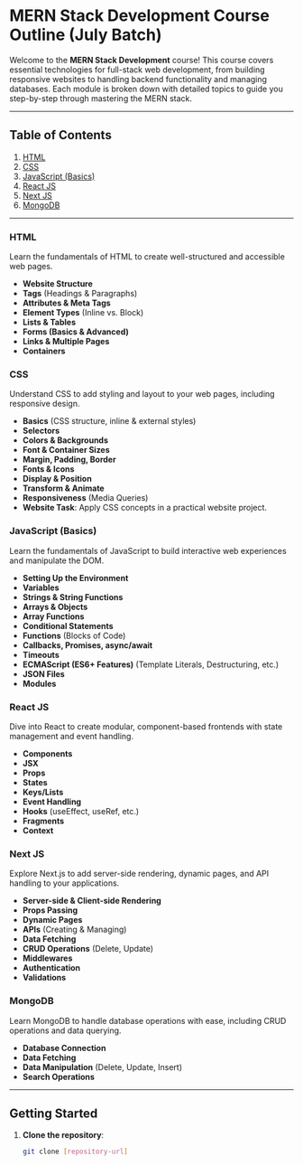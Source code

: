 # MERN Stack Development Course Outline (July Batch)

Welcome to the **MERN Stack Development** course! This course covers essential technologies for full-stack web development, from building responsive websites to handling backend functionality and managing databases. Each module is broken down with detailed topics to guide you step-by-step through mastering the MERN stack.

---

## Table of Contents
1. [HTML](#html)
2. [CSS](#css)
3. [JavaScript (Basics)](#javascript-basics)
4. [React JS](#react-js)
5. [Next JS](#next-js)
6. [MongoDB](#mongodb)

---

### HTML
Learn the fundamentals of HTML to create well-structured and accessible web pages.

- **Website Structure**
- **Tags** (Headings & Paragraphs)
- **Attributes & Meta Tags**
- **Element Types** (Inline vs. Block)
- **Lists & Tables**
- **Forms (Basics & Advanced)**
- **Links & Multiple Pages**
- **Containers**

### CSS
Understand CSS to add styling and layout to your web pages, including responsive design.

- **Basics** (CSS structure, inline & external styles)
- **Selectors**
- **Colors & Backgrounds**
- **Font & Container Sizes**
- **Margin, Padding, Border**
- **Fonts & Icons**
- **Display & Position**
- **Transform & Animate**
- **Responsiveness** (Media Queries)
- **Website Task**: Apply CSS concepts in a practical website project.

### JavaScript (Basics)
Learn the fundamentals of JavaScript to build interactive web experiences and manipulate the DOM.

- **Setting Up the Environment**
- **Variables**
- **Strings & String Functions**
- **Arrays & Objects**
- **Array Functions**
- **Conditional Statements**
- **Functions** (Blocks of Code)
- **Callbacks, Promises, async/await**
- **Timeouts**
- **ECMAScript (ES6+ Features)** (Template Literals, Destructuring, etc.)
- **JSON Files**
- **Modules**

### React JS
Dive into React to create modular, component-based frontends with state management and event handling.

- **Components**
- **JSX**
- **Props**
- **States**
- **Keys/Lists**
- **Event Handling**
- **Hooks** (useEffect, useRef, etc.)
- **Fragments**
- **Context**

### Next JS
Explore Next.js to add server-side rendering, dynamic pages, and API handling to your applications.

- **Server-side & Client-side Rendering**
- **Props Passing**
- **Dynamic Pages**
- **APIs** (Creating & Managing)
- **Data Fetching**
- **CRUD Operations** (Delete, Update)
- **Middlewares**
- **Authentication**
- **Validations**

### MongoDB
Learn MongoDB to handle database operations with ease, including CRUD operations and data querying.

- **Database Connection**
- **Data Fetching**
- **Data Manipulation** (Delete, Update, Insert)
- **Search Operations**

---

## Getting Started

1. **Clone the repository**:
   ```bash
   git clone [repository-url]
